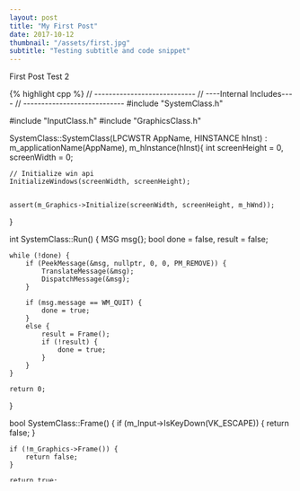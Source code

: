 ```yaml
---
layout: post
title: "My First Post"
date: 2017-10-12
thumbnail: "/assets/first.jpg"
subtitle: "Testing subtitle and code snippet"
---
```



First Post Test 2

<div style="height:50em;border:1px;overflow:auto;">
{% highlight cpp %}
// ----------------------------
// ----Internal Includes----
// ----------------------------
#include "SystemClass.h"

#include "InputClass.h"
#include "GraphicsClass.h"

SystemClass::SystemClass(LPCWSTR AppName, HINSTANCE hInst) :
	m_applicationName(AppName),
	m_hInstance(hInst){
	int screenHeight = 0, 
		screenWidth = 0;

	// Initialize win api
	InitializeWindows(screenWidth, screenHeight);


	assert(m_Graphics->Initialize(screenWidth, screenHeight, m_hWnd));
}

int SystemClass::Run() {
	MSG msg{};
	bool done = false, 
		result = false;

	while (!done) {
		if (PeekMessage(&msg, nullptr, 0, 0, PM_REMOVE)) {
			TranslateMessage(&msg);
			DispatchMessage(&msg);
		}

		if (msg.message == WM_QUIT) {
			done = true;
		}
		else {
			result = Frame();
			if (!result) {
				done = true;
			}
		}
	}

	return 0;
}

bool SystemClass::Frame() {
	if (m_Input->IsKeyDown(VK_ESCAPE)) {
		return false;
	}

	if (!m_Graphics->Frame()) {
		return false;
	}

	return true;
}

void SystemClass::InitializeWindows(int& sWidth, int& sHeight) {
	// Get external pointer to me
	ApplicationHandle = this;

	// Setup windows class
	WNDCLASSEX windowClass{};
	windowClass.cbSize = sizeof(WNDCLASSEX);
	windowClass.style = CS_HREDRAW | CS_VREDRAW;
	windowClass.lpfnWndProc = WndProc;
	windowClass.hInstance = m_hInstance;
	windowClass.hCursor = LoadCursor(NULL, IDC_ARROW);
	windowClass.lpszClassName = m_applicationName;
	RegisterClassEx(&windowClass);

	sWidth = 800, sHeight = 600;
	RECT windowRect = { 0,0,sWidth,sHeight };
	AdjustWindowRect(&windowRect, WS_OVERLAPPEDWINDOW, FALSE);

	m_hWnd = CreateWindow(
		windowClass.lpszClassName,
		m_applicationName,
		WS_OVERLAPPEDWINDOW,
		CW_USEDEFAULT,
		CW_USEDEFAULT,
		windowRect.right - windowRect.left,
		windowRect.bottom - windowRect.top,
		nullptr,
		nullptr,
		m_hInstance,
		nullptr
	);

	ShowWindow(m_hWnd, SW_SHOW);

	return;
}

LRESULT CALLBACK WndProc(HWND hwnd, UINT umsg, WPARAM wparam, LPARAM lparam) {
	switch (umsg)
	{
	case WM_DESTROY:
	case WM_CLOSE: {
		PostQuitMessage(0);
		return 0;
	}
	default: {
		return ApplicationHandle->MessageHandler(hwnd, umsg, wparam, lparam);
	}
	}
}

LRESULT CALLBACK SystemClass::MessageHandler(HWND hwnd, UINT umsg, WPARAM wparam, LPARAM lparam) {
	switch (umsg)
	{
	case WM_KEYDOWN: {
		m_Input->KeyDown(static_cast<unsigned int>(wparam));
		return 0;
	}
	case WM_KEYUP: {
		m_Input->KeyUp(static_cast<unsigned int>(wparam));
		return 0;
	}

	default: {
		return DefWindowProc(hwnd, umsg, wparam, lparam);
	}
	}
}
{% endhighlight %}
</div>
